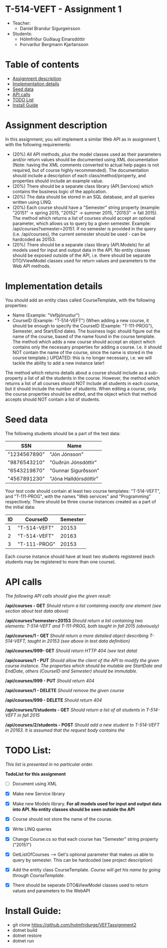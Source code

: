 # T-514-VEFT - Assignment 1
* Teacher: 
    - Daníel Brandur Sigurgeirsson
* Students:
    - Hólmfríður Guðlaug Einarsdóttir
    - Þorvarður Bergmann Kjartansson

Table of contents
=================
* [Assignment description](#assignment-description)
* [Implementation details](#implementation-details)
* [Seed data](#seed-data)
* [API calls](#api-calls)
* [TODO List](#todo-list)
* [Install Guide](#install-guide)

Assignment description
======================
In this assignment, you will implement a similar Web API as in assignment 1, with the following requirements:

  - (20%) All API methods, plus the model classes used as their parameters and/or return values should be documented using XML documentation (Note: having the XML comments converted to actual help pages is not required, but of course highly recommended). The documentation should include a description of each class/method/property, and properties should include an example value.
  - (20%) There should be a separate class library (API.Services) which contains the business logic of the application.
  - (20%) The data should be stored in an SQL database, and all queries written using LINQ.
  - (20%) Each course should have a "Semester" string property (example: "20151" -> spring 2015, "20152" -> summer 2015, "20153" -> fall 2015). The method which returns a list of courses should accept an optional parameter, which allows us to query by a given semester. Example: /api/courses?semester=20151. If no semester is provided in the query (i.e. /api/courses), the current semester should be used - can be hardcoded as 20153. 
  - (20%) There should be a separate class library (API.Models) for all models used for input and output data in the API. No entity classes should be exposed outside of the API, i.e. there should be separate DTO/ViewModel classes used for return values and parameters to the Web API methods. 

Implementation details
======================

You should add an entity class called CourseTemplate, with the following properties:
  - Name (Example: "Vefþjónustur")
  - CourseID (Example: "T-514-VEFT")
(When adding a new course, it should be enough to specify the CourseID (Example: "T-111-PROG"), Semester, and Start/End dates. The business logic should figure out the name of the course, based of the name found in the course template. The method which adds a new course should accept an object which contains only the necessary properties for adding a course. I.e. it should NOT contain the name of the course, since the name is stored in the course template.) UPDATED: this is no longer necessary, i.e. we will tackle the ability to add a new instance later!

The method which returns details about a course should include as a sub-property a list of all the students in the course. However, the method which returns a list of all courses should NOT Include all students in each course, but it should include the number of students. When editing a course, only the course properties should be edited, and the object which that method accepts should NOT contain a list of students.

Seed data
=========

The following students should be a part of the test data:

SSN | Name
--- | ---
"1234567890" | "Jón Jónsson"
"9876543210" | "Guðrún Jónsdóttir"
"6543219870" | "Gunnar Sigurðsson"
"4567891230" | "Jóna Halldórsdóttir"

Your test code should contain at least two course templates: "T-514-VEFT", and "T-111-PROG", with the names "Web services" and "Programming" respectively. 
There should be three course instances created as a part of the initial data:

ID | CourseID | Semester
--- | --- | ---
1 | "T-514-VEFT" | 20153 
2 | "T-514-VEFT" | 20163
3 | "T-111-PROG" | 20153

Each course instance should have at least two students registered (each students may be registered to more than one course).

API calls
=========
*The following API calls should give the given result:*

**/api/courses - GET**
  *Should return a list containing exactly one element (see section about test data above)*

**/api/courses?semester=20153**
  *Should return a list containing two elements: T-514-VEFT and T-111-PROG, both taught in fall 2015 (obviously)*

**/api/courses/1 - GET**
  *Should return a more detailed object describing T-514-VEFT, taught in 20153 (see above in test data definition)*

**/api/courses/999- GET**
  *Should return HTTP 404 (see test data)*

**/api/courses/1 - PUT**
  *Should allow the client of the API to modify the given course instance. The properties which should be mutable are StartDate and EndDate, others (CourseID and Semester) should be immutable.*

**/api/courses/999 - PUT**
  *Should return 404*

**/api/courses/1 - DELETE**
  *Should remove the given course*

**/api/courses/999 - DELETE**
  *Should return 404*

**/api/courses/1/students - GET**
  *Should return a list of all students in T-514-VEFT in fall 2015*

**/api/courses/2/students - POST**
  *Should add a new student to T-514-VEFT in 20163. It is assumed that the request body contains the* 


TODO List:
=================

*This list is presented in no particular order.*

**TodoList for this assignment**
  - [ ] Document using XML
  - [X] Make new Service library
  - [X] Make new Models library. **For all models used for input and output data into API. No entity classes should be seen outside the API**
  - [X] Course should not store the name of the course.
  - [X] Write LINQ queries
  - [X] Change Course.cs so that each course has "Semester" string property ("20151")
  - [X] GetListOfCourses --> Get's optional parameter that makes us able to query by semester. This can be hardcoded (see project description)
  - [X] Add the entity class CourseTemplate. *Course will get his name by going through CourseTemplate.*
  - [X] There should be seperate DTO&ViewModel classes used to return values and parameters to the WebAPI




Install Guide:
=================
  - git clone https://github.com/holmfridurge/VEFTassignment2
  - dotnet build
  - dotnet restore
  - dotnet run